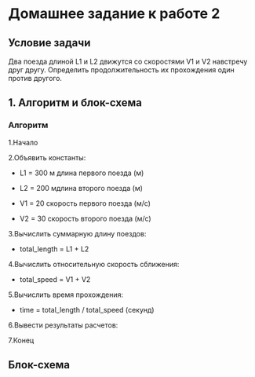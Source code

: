 # Домашнее задание к работе 2

## Условие задачи

Два поезда длиной L1 и L2 движутся со скоростями V1 и V2 навстречу друг другу.
Определить продолжительность их прохождения один против другого.

## 1. Алгоритм и блок-схема
### Алгоритм
1.Начало

2.Объявить константы:

- L1 = 300 м длина первого поезда (м)

- L2 = 200 мдлина второго поезда (м)

- V1 = 20 скорость первого поезда (м/с)

- V2 = 30 скорость второго поезда (м/с)

3.Вычислить суммарную длину поездов:

- total_length = L1 + L2

4.Вычислить относительную скорость сближения:

- total_speed = V1 + V2

5.Вычислить время прохождения:

- time = total_length / total_speed (секунд)

6.Вывести результаты расчетов:

7.Конец

## Блок-схема

